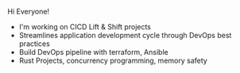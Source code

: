 Hi Everyone!

- I'm working on CICD Lift & Shift projects 
- Streamlines application development cycle through DevOps best practices
- Build DevOps pipeline with terraform, Ansible
- Rust Projects, concurrency programming, memory safety



<!--
**sierratrading/sierratrading** is a ✨ _special_ ✨ repository because its `README.md` (this file) appears on your GitHub profile.

